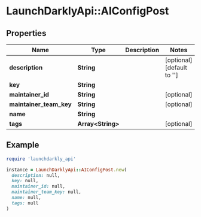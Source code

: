 # LaunchDarklyApi::AIConfigPost

## Properties

| Name | Type | Description | Notes |
| ---- | ---- | ----------- | ----- |
| **description** | **String** |  | [optional][default to &#39;&#39;] |
| **key** | **String** |  |  |
| **maintainer_id** | **String** |  | [optional] |
| **maintainer_team_key** | **String** |  | [optional] |
| **name** | **String** |  |  |
| **tags** | **Array&lt;String&gt;** |  | [optional] |

## Example

```ruby
require 'launchdarkly_api'

instance = LaunchDarklyApi::AIConfigPost.new(
  description: null,
  key: null,
  maintainer_id: null,
  maintainer_team_key: null,
  name: null,
  tags: null
)
```

